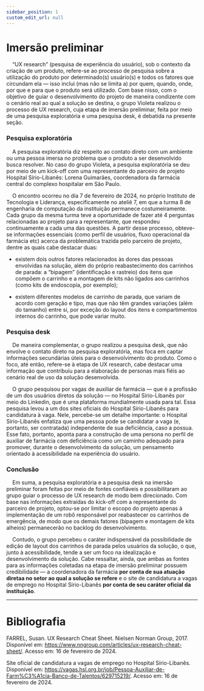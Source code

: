 ```yaml
---
sidebar_position: 1
custom_edit_url: null
---
```


# Imersão preliminar

&nbsp;&nbsp;&nbsp;&nbsp;“UX research” (pesquisa de experiência do usuário), sob o contexto da criação de um produto, refere-se ao processo de pesquisa sobre a utilização do produto por determinado(s) usuário(s) e todos os fatores que circundam ela — isso inclui (mas não se limita a) por quem, quando, onde, por que e para que o produto será utilizado. Com base nisso, com o objetivo de guiar o desenvolvimento do projeto de maneira condizente com o cenário real ao qual a solução se destina, o grupo Violeta realizou o processo de UX research, cuja etapa de imersão preliminar, feita por meio de uma pesquisa exploratória e uma pesquisa desk, é debatida na presente seção.

### Pesquisa exploratória

&nbsp;&nbsp;&nbsp;&nbsp;A pesquisa exploratória diz respeito ao contato direto com um ambiente ou uma pessoa imersa no problema que o produto a ser desenvolvido busca resolver. No caso do grupo Violeta, a pesquisa exploratória se deu por meio de um kick-off com uma representante do parceiro de projeto Hospital Sírio-Libanês: Lorena Guimarães, coordenadora da farmácia central do complexo hospitalar em São Paulo.

&nbsp;&nbsp;&nbsp;&nbsp;O encontro ocorreu no dia 7 de fevereiro de 2024, no próprio Instituto de Tecnologia e Liderança, especificamente no ateliê 7, em que a turma 8 de engenharia de computação da instituição permanece costumeiramente. Cada grupo da mesma turma teve a oportunidade de fazer até 4 perguntas relacionadas ao projeto para a representante, que respondeu continuamente a cada uma das questões. A partir desse processo, obteve-se informações essenciais (como perfil de usuários, fluxo operacional da farmácia etc) acerca da problemática trazida pelo parceiro de projeto, dentre as quais cabe destacar duas:

- existem dois outros fatores relacionados às dores das pessoas envolvidas na solução, além do próprio reabastecimento dos carrinhos de parada: a “bipagem” (identificação e rastreio) dos itens que compõem o carrinho e a montagem de kits não ligados aos carrinhos (como kits de endoscopia, por exemplo);

- existem diferentes modelos de carrinho de parada, que variam de acordo com geração e tipo, mas que não têm grandes variações (além do tamanho) entre si, por exceção do layout dos itens e compartimentos internos do carrinho, que pode variar muito.

### Pesquisa desk

&nbsp;&nbsp;&nbsp;&nbsp;De maneira complementar, o grupo realizou a pesquisa desk, que não envolve o contato direto na pesquisa exploratória, mas foca em captar informações secundárias úteis para o desenvolvimento do produto. Como o foco, até então, refere-se à etapa de UX research, cabe destacar uma informação que contribuiu para a elaboração de personas mais fiéis ao cenário real de uso da solução desenvolvida.

&nbsp;&nbsp;&nbsp;&nbsp;O grupo pesquisou por vagas de auxiliar de farmácia — que é a profissão de um dos usuários diretos da solução — no Hospital Sírio-Libanês por meio do Linkedin, que é uma plataforma mundialmente usada para tal. Essa pesquisa levou a um dos sites oficiais do Hospital Sírio-Libanês para candidatura à vaga. Nele, percebe-se um detalhe importante: o Hospital Sírio-Libanês enfatiza que uma pessoa pode se candidatar a vaga (e, portanto, ser contratada) independente de sua deficiência, caso a possua. Esse fato, portanto, aponta para a construção de uma persona no perfil de auxiliar de farmácia com deficiência como um caminho adequado para promover, durante o desenvolvimento da solução, um pensamento orientado à acessibilidade na experiência do usuário.

### Conclusão

&nbsp;&nbsp;&nbsp;&nbsp;Em suma, a pesquisa exploratória e a pesquisa desk na imersão preliminar foram feitas por meio de fontes confiáveis e possibilitaram ao grupo guiar o processo de UX research de modo bem direcionado. Com base nas informações extraídas do kick-off com a representante do parceiro de projeto, optou-se por limitar o escopo do projeto apenas à implementação de um robô responsável por reabastecer os carrinhos de emergência, de modo que os demais fatores (bipagem e montagem de kits alheios) permanecerão no backlog do desenvolvimento.

&nbsp;&nbsp;&nbsp;&nbsp;Contudo, o grupo percebeu o caráter indispensável da possibilidade de edição de layout dos carrinhos de parada pelos usuários da solução, o que, junto à acessibilidade, tende a ser um foco na idealização e desenvolvimento da solução. Cabe ressaltar, ainda, que ambas as fontes para as informações coletadas na etapa de imersão preliminar possuem credibilidade — a coordenadora da farmácia **por conta de sua atuação diretaa no setor ao qual a solução se refere** e o site de candidatura a vagas de emprego no Hospital Sírio-Libanês **por conta de seu caráter oficial da instituição**.

---

# Bibliografia


FARREL, Susan. UX Research Cheat Sheet. Nielsen Norman Group, 2017. Disponível em: https://www.nngroup.com/articles/ux-research-cheat-sheet/. Acesso em: 16 de fevereiro de 2024.

Site oficial de candidatura a vagas de emprego no Hospital Sírio-Libanês. Disponível em: https://vagas.hsl.org.br/job/Pessoa-Auxiliar-de-Farm%C3%A1cia-Banco-de-Talentos/629715219/. Acesso em: 16 de fevereiro de 2024.

